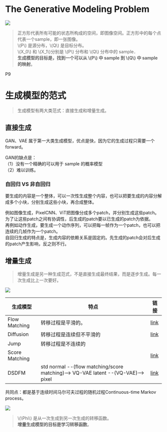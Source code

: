 # The Generative Modeling Problem

![](./assets/P8图.png)   

> 正方形代表所有可能的状态所构成的空间，即图像空间。正方形中的每个点代表一个sample，即一张图像。      
\\(P\\) 是源分布，\\(Q\\) 是目标分布。     
\\(X_0\\) 和 \\(X_1\\)分别是 \\(P\\) 分布和 \\(Q\\) 分布中的 sample．     
**生成模型的目标是，找到一个可以从 \\(P\\) 中 sample 到 \\(Q\\) 中 sample 的映射**。       

P9     
# 生成模型的范式

> 生成模型有两大类范式：直接生成和增量生成。  

## 直接生成

GAN、VAE 属于第一大类生成模型，优点是快，因为它的生成过程只需要一个forward。  

GAN的缺点是：  
（1）没有一个精确的可以用于 sample 的概率模型  
（2）难以训练。     

### 自回归 VS 非自回归

要生成的内容是一个整体，可以一次性生成整个内容，也可以把要生成的内容分解成多个小块，分别生成这些小块，再合成整体。  

例如图像生成，PixelCNN、ViT把图像分成多个patch，并分别生成这些patch。为了让这些patch之间有协调性，后生成的patch要以已生成的patch为依据。  
再例如动作生成，要生成一个动作序列，可以把每一帧作为一个patch，也可以把连续的几帧作为一个patch。  
自回归生成的特点是，生成内容的依赖关系是固定的。先生成的patch会对后生成的patch产生影响，反之则不行。  


## 增量生成 

> 增量生成是另一种生成范式，不是直接生成最终结果，而是逐步生成。每一次生成比上一次要好。

![](./assets/P10图2.png)

|生成模型|特点|链接|
|---|---|---|
|Flow Matching|转移过程是平滑的。| [link](./NeurIPS2024FlowMatchigTurorial/FlowMatchingBasics.md)|
|Diffusion| 转移过程是连续但不平滑的 | [link](./diffusion-tutorial-part/Fundamentals/DenoisingDiffusionProbabilisticModels.md)|
|Jump|转移过程是不连续的|
|Score Matching||[link](./diffusion-tutorial-part/Fundamentals/Score-basedGenerativeModelingwithDifferentialEquations.md)|
|DSDFM|std normal --(flow matching/score matching)--> VQ-VAE latent --(VQ-VAE)--> pixel|[link](https://caterpillarstudygroup.github.io/ReadPapers/92.html)|

共同点：都是基于连续时间马尔可夫过程的随机过程Continuous-time Markov process。      

![](./assets/P10图1-0.png)

> \\(\Phi\\) 是从一次生成到另一次生成的转移函数。    
**增量生成模型的目标是学习转移函数**。      

